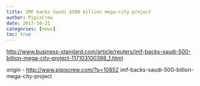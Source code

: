 ```yaml
---
title: IMF backs Saudi $500 billion mega-city project
author: PipisCrew
date: 2017-10-31
categories: [news]
toc: true
---
```


http://www.business-standard.com/article/reuters/imf-backs-saudi-500-billion-mega-city-project-117103100398_1.html

origin - http://www.pipiscrew.com/?p=10852 imf-backs-saudi-500-billion-mega-city-project